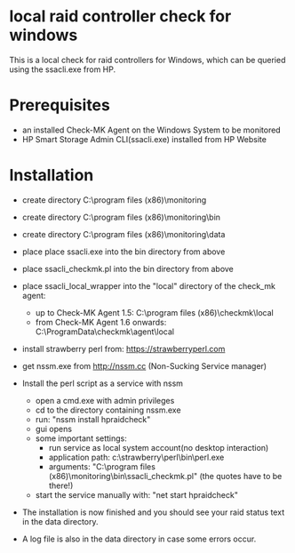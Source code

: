 # local raid controller check for windows

This is a local check for raid controllers for Windows, which can be queried using the ssacli.exe from HP.

# Prerequisites

- an installed Check-MK Agent on the Windows System to be monitored
- HP Smart Storage Admin CLI(ssacli.exe) installed from HP Website

# Installation

- create directory C:\program files (x86)\monitoring
- create directory C:\program files (x86)\monitoring\bin
- create directory C:\program files (x86)\monitoring\data
- place place ssacli.exe into the bin directory from above
- place ssacli_checkmk.pl into the bin directory from above
- place ssacli_local_wrapper into the "local" directory of the check_mk agent:
	* up to Check-MK Agent 1.5: C:\program files (x86)\checkmk\local
	* from Check-MK Agent 1.6 onwards: C:\ProgramData\checkmk\agent\local
- install strawberry perl from: https://strawberryperl.com
- get nssm.exe from http://nssm.cc (Non-Sucking Service manager)
- Install the perl script as a service with nssm
	- open a cmd.exe with admin privileges
	- cd to the directory containing nssm.exe
	- run: "nssm install hpraidcheck"
	- gui opens
	- some important settings:
		- run service as local system account(no desktop interaction)
		- application path: c:\strawberry\perl\bin\perl.exe
		- arguments: "C:\program files (x86)\monitoring\bin\ssacli_checkmk.pl"
		  (the quotes have to be there!)
	- start the service manually with: "net start hpraidcheck"

- The installation is now finished and you should see your raid status text in the data directory.
- A log file is also in the data directory in case some errors occur.
